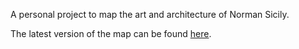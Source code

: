 

A personal project to map the art and architecture of Norman Sicily. 

The latest version of the map can be found [here](https://rcatlord.github.io/norman_sicily/index.html).
